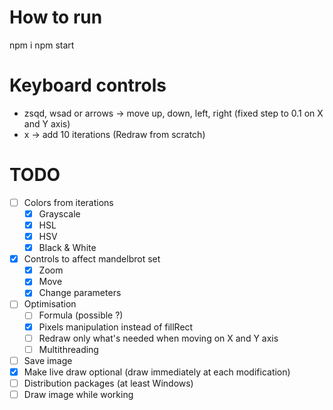 # How to run
npm i
npm start

# Keyboard controls
 - zsqd, wsad or arrows -> move up, down, left, right (fixed step to 0.1 on X and Y axis)
 - x -> add 10 iterations (Redraw from scratch)

# TODO
- [ ] Colors from iterations
  - [x] Grayscale
  - [x] HSL
  - [x] HSV
  - [x] Black & White
- [x] Controls to affect mandelbrot set
  - [x] Zoom
  - [x] Move
  - [x] Change parameters
- [ ] Optimisation
  - [ ] Formula (possible ?)
  - [x] Pixels manipulation instead of fillRect
  - [ ] Redraw only what's needed when moving on X and Y axis
  - [ ] Multithreading
- [ ] Save image
- [x] Make live draw optional (draw immediately at each modification)
- [ ] Distribution packages (at least Windows)
- [ ] Draw image while working